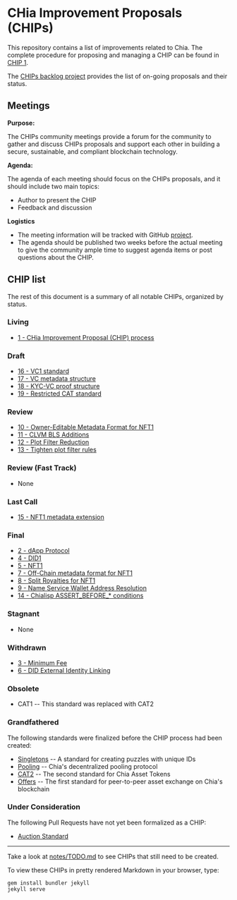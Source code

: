 # CHia Improvement Proposals (CHIPs)

This repository contains a list of improvements related to Chia. The complete procedure for proposing and managing a CHIP can be found in [CHIP 1](/CHIPs/chip-0001.md).

The [CHIPs backlog project](https://github.com/Chia-Network/chips/projects/1) provides the list of on-going proposals and their status. 

## Meetings
**Purpose:**

The CHIPs community meetings provide a forum for the community to gather and discuss CHIPs proposals and support each other in building a secure, sustainable, and compliant blockchain technology. 

**Agenda:**

The agenda of each meeting should focus on the CHIPs proposals, and it should include two main topics: 
- Author to present the CHIP
- Feedback and discussion

**Logistics**
- The meeting information will be tracked with GitHub [project](https://github.com/Chia-Network/dev-community-meetings/projects/1). 
- The agenda should be published two weeks before the actual meeting to give the community ample time to suggest agenda items or post questions about the CHIP. 


## CHIP list
The rest of this document is a summary of all notable CHIPs, organized by status.

### Living
* [1 - CHia Improvement Proposal (CHIP) process](/CHIPs/chip-0001.md)

### Draft
* [16 - VC1 standard](https://github.com/Chia-Network/chips/pull/65)
* [17 - VC metadata structure](https://github.com/Chia-Network/chips/pull/66)
* [18 - KYC-VC proof structure](https://github.com/Chia-Network/chips/pull/67)
* [19 - Restricted CAT standard](https://github.com/Chia-Network/chips/pull/68)

### Review
* [10 - Owner-Editable Metadata Format for NFT1](https://github.com/Chia-Network/chips/pull/33)
* [11 - CLVM BLS Additions](https://github.com/Chia-Network/chips/pull/46)
* [12 - Plot Filter Reduction](https://github.com/Chia-Network/chips/pull/53)
* [13 - Tighten plot filter rules](https://github.com/Chia-Network/chips/pull/57)

### Review (Fast Track)
* None

### Last Call
* [15 - NFT1 metadata extension](https://github.com/Chia-Network/chips/pull/62)

### Final
* [2 - dApp Protocol](/CHIPs/chip-0002.md)
* [4 - DID1](/CHIPs/chip-0004.md)
* [5 - NFT1](/CHIPs/chip-0005.md)
* [7 - Off-Chain metadata format for NFT1](/CHIPs/chip-0007.md)
* [8 - Split Royalties for NFT1](/CHIPs/chip-0008.md)
* [9 - Name Service Wallet Address Resolution](/CHIPs/chip-0009.md)
* [14 - Chialisp ASSERT_BEFORE_* conditions](/CHIPs/chip-0014.md)

### Stagnant
* None

### Withdrawn
* [3 - Minimum Fee](https://github.com/Chia-Network/chips/pull/13)
* [6 - DID External Identity Linking](https://github.com/Chia-Network/chips/pull/12)

### Obsolete
* CAT1 -- This standard was replaced with CAT2

### Grandfathered
The following standards were finalized before the CHIP process had been created:
* [Singletons](https://chialisp.com/singletons) -- A standard for creating puzzles with unique IDs
* [Pooling](https://chialisp.com/pooling) -- Chia's decentralized pooling protocol
* [CAT2](https://chialisp.com/cats) -- The second standard for Chia Asset Tokens
* [Offers](https://chialisp.com/offers) -- The first standard for peer-to-peer asset exchange on Chia's blockchain

### Under Consideration
The following Pull Requests have not yet been formalized as a CHIP:
* [Auction Standard](https://github.com/Chia-Network/chips/pull/24)

-----

Take a look at [notes/TODO.md](/notes/TODO.md) to see CHIPs that still need to be created.

To view these CHIPs in pretty rendered Markdown in your browser, type:

```
gem install bundler jekyll
jekyll serve
```
